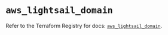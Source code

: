 # `aws_lightsail_domain`

Refer to the Terraform Registry for docs: [`aws_lightsail_domain`](https://registry.terraform.io/providers/hashicorp/aws/6.12.0/docs/resources/lightsail_domain).
